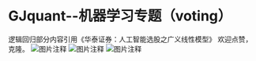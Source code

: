 # GJquant--机器学习专题（voting）

逻辑回归部分内容引用《华泰证券：人工智能选股之广义线性模型》
欢迎点赞，克隆。
![图片注释](http://storage-uqer.datayes.com/590ff0af4a34b00055f08aeb/3c2f72c8-b1b4-11e7-9497-0242ac140002)
![图片注释](http://storage-uqer.datayes.com/590ff0af4a34b00055f08aeb/4130475c-b1b4-11e7-9497-0242ac140002)
![图片注释](http://storage-uqer.datayes.com/590ff0af4a34b00055f08aeb/450e5a62-b1b4-11e7-95fa-0242ac140002)